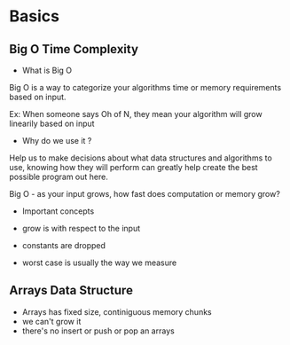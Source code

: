 # Basics

## Big O Time Complexity

- What is Big O

Big O is a way to categorize your algorithms time or memory requirements based on input.

Ex: When someone says Oh of N, they mean your algorithm will grow linearily based on input

- Why do we use it ?

Help us to make decisions about what data structures and algorithms to use, knowing how they will perform can greatly help create the best possible program out here.

Big O - as your input grows, how fast does computation or memory grow?

- Important concepts

- grow is with respect to the input
- constants are dropped
- worst case is usually the way we measure


## Arrays Data Structure

- Arrays has fixed size, continiguous memory chunks
- we can't grow it
- there's no insert or push or pop an arrays